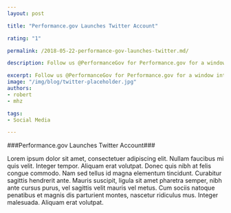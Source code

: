 ```yaml
---
layout: post

title: "Performance.gov Launches Twitter Account"

rating: "1"

permalink: /2018-05-22-performance-gov-launches-twitter.md/

description: Follow us @PerformanceGov for Performance.gov for a window into Federal agencies’ efforts to deliver on their mission, service, and stewardship objectives

excerpt: Follow us @PerformanceGov for Performance.gov for a window into Federal agencies’ efforts to deliver on their mission, service, and stewardship objectives
image: "/img/blog/twitter-placeholder.jpg"
authors:
- robert
- mhz

tags:
- Social Media

---
```


###Performance.gov Launches Twitter Account###

Lorem ipsum dolor sit amet, consectetuer adipiscing elit. Nullam faucibus mi quis velit. Integer tempor. Aliquam erat volutpat. Donec quis nibh at felis congue commodo. Nam sed tellus id magna elementum tincidunt. Curabitur sagittis hendrerit ante. Mauris suscipit, ligula sit amet pharetra semper, nibh ante cursus purus, vel sagittis velit mauris vel metus. Cum sociis natoque penatibus et magnis dis parturient montes, nascetur ridiculus mus. Integer malesuada. Aliquam erat volutpat.
